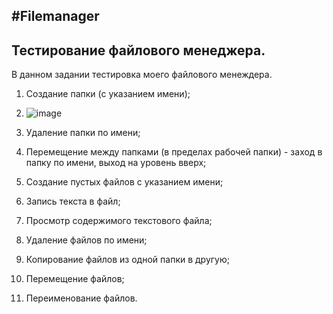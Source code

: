 #Filemanager
---
## Тестирование файлового менеджера.

В данном задании тестировка моего файлового менеждера.
1. Создание папки (с указанием имени);
2. ![image](https://user-images.githubusercontent.com/76559002/146910596-61cb9ab6-d63a-413a-9654-ba68ee27e7a2.png)

3. Удаление папки по имени;
4. Перемещение между папками (в пределах рабочей папки) - заход в
папку по имени, выход на уровень вверх;
4. Создание пустых файлов с указанием имени;
5. Запись текста в файл;
6. Просмотр содержимого текстового файла;
7. Удаление файлов по имени;
8. Копирование файлов из одной папки в другую;
9. Перемещение файлов;
10. Переименование файлов.

